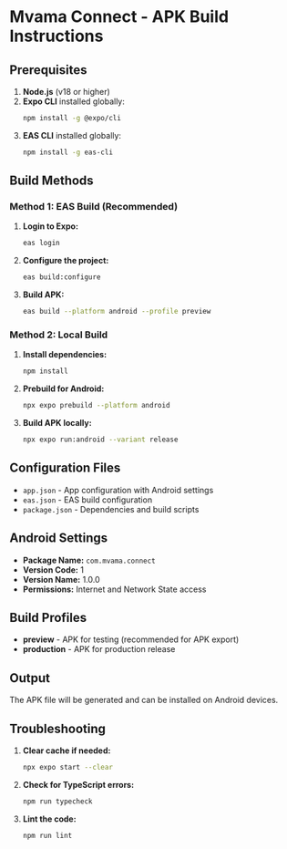 # Mvama Connect - APK Build Instructions

## Prerequisites

1. **Node.js** (v18 or higher)
2. **Expo CLI** installed globally:
   ```bash
   npm install -g @expo/cli
   ```
3. **EAS CLI** installed globally:
   ```bash
   npm install -g eas-cli
   ```

## Build Methods

### Method 1: EAS Build (Recommended)

1. **Login to Expo:**
   ```bash
   eas login
   ```

2. **Configure the project:**
   ```bash
   eas build:configure
   ```

3. **Build APK:**
   ```bash
   eas build --platform android --profile preview
   ```

### Method 2: Local Build

1. **Install dependencies:**
   ```bash
   npm install
   ```

2. **Prebuild for Android:**
   ```bash
   npx expo prebuild --platform android
   ```

3. **Build APK locally:**
   ```bash
   npx expo run:android --variant release
   ```

## Configuration Files

- `app.json` - App configuration with Android settings
- `eas.json` - EAS build configuration
- `package.json` - Dependencies and build scripts

## Android Settings

- **Package Name:** `com.mvama.connect`
- **Version Code:** 1
- **Version Name:** 1.0.0
- **Permissions:** Internet and Network State access

## Build Profiles

- **preview** - APK for testing (recommended for APK export)
- **production** - APK for production release

## Output

The APK file will be generated and can be installed on Android devices.

## Troubleshooting

1. **Clear cache if needed:**
   ```bash
   npx expo start --clear
   ```

2. **Check for TypeScript errors:**
   ```bash
   npm run typecheck
   ```

3. **Lint the code:**
   ```bash
   npm run lint
   ```
